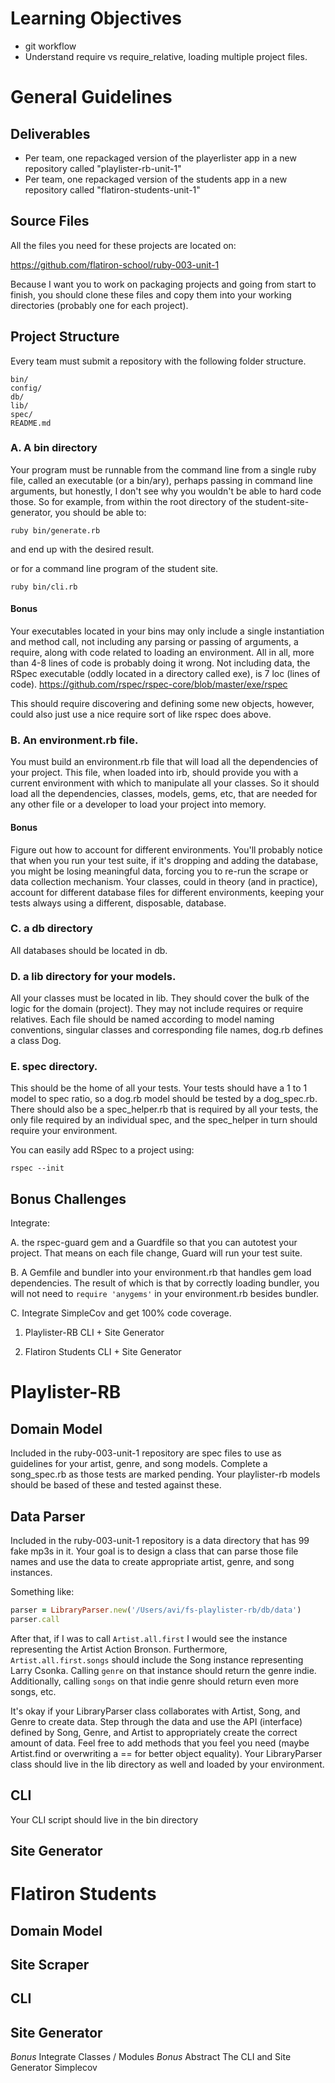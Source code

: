 # Learning Objectives

- git workflow
- Understand require vs require_relative, loading multiple project files.

# General Guidelines

## Deliverables

- Per team, one repackaged version of the playerlister app in a new repository called
  "playlister-rb-unit-1"
- Per team, one repackaged version of the students app in a new repository called
  "flatiron-students-unit-1"

## Source Files

All the files you need for these projects are located on:

https://github.com/flatiron-school/ruby-003-unit-1

Because I want you to work on packaging projects and going from start to finish, you should clone these files and copy them into your working directories (probably one for each project).

## Project Structure

Every team must submit a repository with the following folder structure.

```
bin/
config/
db/
lib/
spec/
README.md
```

### A. A bin directory

Your program must be runnable from the command line from a single ruby file, called an executable (or a bin/ary), perhaps passing in command line arguments, but honestly, I don't see why you wouldn't be able to hard code those. So for example, from within the root directory of the student-site-generator, you should be able to:

```
ruby bin/generate.rb
```

and end up with the desired result.

or for a command line program of the student site.

```
ruby bin/cli.rb
```

#### Bonus

Your executables located in your bins may only include a single instantiation and method call, not including any parsing or passing of arguments, a require, along with code related to loading an environment. All in all, more than 4-8 lines of code is probably doing it wrong. Not including data, the RSpec executable (oddly located in a directory called exe), is 7 loc (lines of code). https://github.com/rspec/rspec-core/blob/master/exe/rspec

This should require discovering and defining some new objects, however, could also just use a nice require sort of like rspec does above.

### B. An environment.rb file.

You must build an environment.rb file that will load all the dependencies of your project. This file, when loaded into irb, should provide you with a current environment with which to manipulate all your classes. So it should load all the dependencies, classes, models, gems, etc, that are needed for any other file or a developer to load your project into memory.

#### Bonus

Figure out how to account for different environments. You'll probably notice that when you run your test suite, if it's dropping and adding the database, you might be losing meaningful data, forcing you to re-run the scrape or data collection mechanism. Your classes, could in theory (and in practice), account for different database files for different environments, keeping your tests always using a different, disposable, database.

### C. a db directory

All databases should be located in db.

### D. a lib directory for your models.

All your classes must be located in lib. They should cover the bulk of the logic for the domain (project). They may not include requires or require relatives. Each file should be named according to model naming conventions, singular classes and corresponding file names, dog.rb defines a class Dog.

### E. spec directory. 

This should be the home of all your tests. Your tests should have a 1 to 1 model to spec ratio, so a dog.rb model should be tested by a dog_spec.rb. There should also be a spec_helper.rb that is required by all your tests, the only file required by an individual spec, and the spec_helper in turn should require your environment. 

You can easily add RSpec to a project using:

```
rspec --init
```

## Bonus Challenges

Integrate:

A. the rspec-guard gem and a Guardfile so that you can autotest your project. That means on each file change, Guard will run your test suite.

B. A Gemfile and bundler into your environment.rb that handles gem load dependencies. The result of which is that by correctly loading bundler, you will not need to `require 'anygems'` in your environment.rb besides bundler.

C. Integrate SimpleCov and get 100% code coverage.

1. Playlister-RB CLI + Site Generator

2. Flatiron Students CLI + Site Generator

# Playlister-RB

## Domain Model

Included in the ruby-003-unit-1 repository are spec files to use as guidelines for your artist, genre, and song models. Complete a song_spec.rb as those tests are marked pending. Your playlister-rb models should be based of these and tested against these.

## Data Parser

Included in the ruby-003-unit-1 repository is a data directory that has 99 fake mp3s in it. Your goal is to design a class that can parse those file names and use the data to create appropriate artist, genre, and song instances.

Something like:

```ruby
parser = LibraryParser.new('/Users/avi/fs-playlister-rb/db/data')
parser.call
```

After that, if I was to call `Artist.all.first` I would see the instance representing the Artist Action Bronson. Furthermore, `Artist.all.first.songs` should include the Song instance representing Larry Csonka. Calling `genre` on that instance should return the genre indie. Additionally, calling `songs` on that indie genre should return even more songs, etc.

It's okay if your LibraryParser class collaborates with Artist, Song, and Genre to create data. Step through the data and use the API (interface) defined by Song, Genre, and Artist to appropriately create the correct amount of data. Feel free to add methods that you feel you need (maybe Artist.find or overwriting a == for better object equality). Your LibraryParser class should live in the lib directory as well and loaded by your environment. 

## CLI

Your CLI script should live in the bin directory 

## Site Generator

# Flatiron Students

## Domain Model

## Site Scraper

## CLI

## Site Generator

*Bonus* Integrate Classes / Modules
*Bonus* Abstract The CLI and Site Generator
Simplecov
